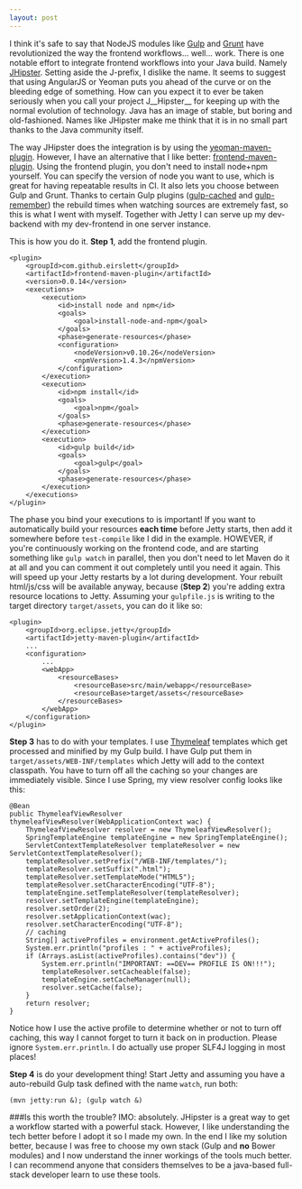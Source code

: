 ```yaml
---
layout: post
---
```

I think it's safe to say that NodeJS modules like [Gulp](http://gulpjs.com) and [Grunt](http://gruntjs.com/) have revolutionized the way the frontend workflows... well... work. There is one notable effort to integrate frontend workflows into your Java build. Namely [JHipster](http://jhipster.github.io/). Setting aside the J-prefix, I dislike the name. It seems to suggest that using AngularJS or Yeoman puts you ahead of the curve or on the bleeding edge of something. How can you expect it to ever be taken seriously when you call your project J__Hipster__ for keeping up with the normal evolution of technology. Java has an image of stable, but boring and old-fashioned. Names like JHipster make me think that it is in no small part thanks to the Java community itself.

The way JHipster does the integration is by using the [yeoman-maven-plugin](https://github.com/trecloux/yeoman-maven-plugin). However, I have an alternative that I like better: [frontend-maven-plugin](https://github.com/eirslett/frontend-maven-plugin). Using the frontend plugin, you don't need to install node+npm yourself. You can specify the version of node you want to use, which is great for having repeatable results in CI. It also lets you choose between Gulp and Grunt. Thanks to certain Gulp plugins ([gulp-cached](https://www.npmjs.org/package/gulp-cached) and [gulp-remember](https://www.npmjs.org/package/gulp-remember)) the rebuild times when watching sources are extremely fast, so this is what I went with myself. Together with Jetty I can serve up my dev-backend with my dev-frontend in one server instance. 

This is how you do it. **Step 1**, add the frontend plugin.

	<plugin>
		<groupId>com.github.eirslett</groupId>
		<artifactId>frontend-maven-plugin</artifactId>
		<version>0.0.14</version>
		<executions>
			<execution>
				<id>install node and npm</id>
				<goals>
					<goal>install-node-and-npm</goal>
				</goals>
				<phase>generate-resources</phase>
				<configuration>
					<nodeVersion>v0.10.26</nodeVersion>
					<npmVersion>1.4.3</npmVersion>
				</configuration>
			</execution>
			<execution>
				<id>npm install</id>
				<goals>
					<goal>npm</goal>
				</goals>
				<phase>generate-resources</phase>
			</execution>
			<execution>
				<id>gulp build</id>
				<goals>
					<goal>gulp</goal>
				</goals>
				<phase>generate-resources</phase>
			</execution>
		</executions>
	</plugin>

The phase you bind your executions to is important! If you want to automatically build your resources __each time__ before Jetty starts, then add it somewhere before `test-compile` like I did in the example. HOWEVER, if you're continuously working on the frontend code, and are starting something like `gulp watch` in parallel, then you don't need to let Maven do it at all and you can comment it out completely until you need it again. This will speed up your Jetty restarts by a lot during development. Your rebuilt html/js/css will be available anyway, because (**Step 2**) you're adding extra resource locations to Jetty. Assuming your `gulpfile.js` is writing to the target directory `target/assets`, you can do it like so:

	<plugin>
		<groupId>org.eclipse.jetty</groupId>
		<artifactId>jetty-maven-plugin</artifactId>
		...
		<configuration>
			...
			<webApp>
				<resourceBases>
					<resourceBase>src/main/webapp</resourceBase>
					<resourceBase>target/assets</resourceBase>
				</resourceBases>
			</webApp>
		</configuration>
	</plugin>

**Step 3** has to do with your templates. I use [Thymeleaf](http://www.thymeleaf.org/) templates which get processed and minified by my Gulp build. I have Gulp put them in `target/assets/WEB-INF/templates` which Jetty will add to the context classpath. You have to turn off all the caching so your changes are immediately visible. Since I use Spring, my view resolver config looks like this:

	@Bean
	public ThymeleafViewResolver thymeleafViewResolver(WebApplicationContext wac) {
		ThymeleafViewResolver resolver = new ThymeleafViewResolver();
		SpringTemplateEngine templateEngine = new SpringTemplateEngine();
		ServletContextTemplateResolver templateResolver = new ServletContextTemplateResolver();
		templateResolver.setPrefix("/WEB-INF/templates/");
		templateResolver.setSuffix(".html");
		templateResolver.setTemplateMode("HTML5");
		templateResolver.setCharacterEncoding("UTF-8");
		templateEngine.setTemplateResolver(templateResolver);
		resolver.setTemplateEngine(templateEngine);
		resolver.setOrder(2);
		resolver.setApplicationContext(wac);
		resolver.setCharacterEncoding("UTF-8");
		// caching
		String[] activeProfiles = environment.getActiveProfiles();
		System.err.println("profiles : " + activeProfiles);
		if (Arrays.asList(activeProfiles).contains("dev")) {
			System.err.println("IMPORTANT: ==DEV== PROFILE IS ON!!!");
			templateResolver.setCacheable(false);
			templateEngine.setCacheManager(null);
			resolver.setCache(false);
		}
		return resolver;
	}

Notice how I use the active profile to determine whether or not to turn off caching, this way I cannot forget to turn it back on in production. Please ignore `System.err.println`. I do actually use proper SLF4J logging in most places!

**Step 4** is do your development thing! Start Jetty and assuming you have a auto-rebuild Gulp task defined with the name `watch`, run both:

	(mvn jetty:run &); (gulp watch &)

###Is this worth the trouble?
IMO: absolutely. JHipster is a great way to get a workflow started with a powerful stack. However, I like understanding the tech better before I adopt it so I made my own. In the end I like my solution better, because I was free to choose my own stack (Gulp and **no** Bower modules) and I now understand the inner workings of the tools much better. I can recommend anyone that considers themselves to be a java-based full-stack developer learn to use these tools.
